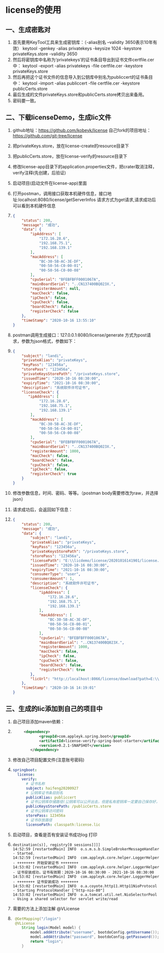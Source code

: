 # license的使用

## 一、生成密匙对

1. 首先要用KeyTool工具来生成密钥库：（-alias别名 –validity 3650表示10年有效） keytool -genkey -alias privatekeys -keysize 1024 -keystore privateKeys.store -validity 3650
2. 然后将密钥库中名称为‘privatekeys’的证书条目导出到证书文件certfile.cer中： keytool -export -alias privatekeys -file certfile.cer -keystore privateKeys.store
3. 然后再把这个证书文件的信息导入到公钥库中别名为publiccert的证书条目中： keytool -import -alias publiccert -file certfile.cer -keystore publicCerts.store
4. 最后生成的文件privateKeys.store和publicCerts.store拷贝出来备用。
5. 密码要一致。

## 二、下载licenseDemo，生成lic文件

1. github地址：https://github.com/kobeyk/license  自己fork的项目地址：https://github.com/git-tree/license

2. 把privateKeys.store，放在license-create的resource目录下

3. 把publicCerts.store，放在license-verify的resource目录下

4. 修改license-app目录下的application.properties文件，把crater取消注释，verify注释(先创建，后验证)

5. 启动项目(启动文件在license-app)里面

6. 打开postman，调用接口获取本机硬件信息，接口地址:localhost:8080/license/getServerInfos 请求方式为get请求,请求成功后可以看到本机硬件信息

7. ```json
   {
       "status": 200,
       "message": "成功",
       "data": {
           "ipAddress": [
               "172.16.28.6",
               "192.168.75.1",
               "192.168.139.1"
           ],
           "macAddress": [
               "BC-30-5B-AC-3E-DF",
               "00-50-56-C0-00-01",
               "00-50-56-C0-00-08"
           ],
           "cpuSerial": "BFEBFBFF0001067A",
           "mainBoardSerial": "..CN137400BQ023X.",
           "registerAmount": null,
           "macCheck": false,
           "ipCheck": false,
           "cpuCheck": false,
           "boardCheck": false,
           "registerCheck": false
       },
       "timeStamp": "2020-10-16 13:55:10"
   }
   ```

8. postman调用生成接口：127.0.0.1:8080/license/generate  方式为post请求，参数为json格式，参数如下：

9. ```json
   {
       "subject": "landi",
       "privateAlias": "privateKeys",
       "keyPass": "123456a",
       "storePass": "123456a",
       "privateKeysStorePath": "/privateKeys.store",
       "issuedTime": "2020-10-16 08:30:00",
       "expiryTime": "2021-10-16 08:30:00",
       "description": "系统软件许可证书",
       "licenseCheck": {
          "ipAddress": [
               "172.16.28.6",
               "192.168.75.1",
               "192.168.139.1"
           ],
           "macAddress": [
               "BC-30-5B-AC-3E-DF",
               "00-50-56-C0-00-01",
               "00-50-56-C0-00-08"
           ],
           "cpuSerial": "BFEBFBFF0001067A",
           "mainBoardSerial": "..CN137400BQ023X.",
           "registerAmount": 1000,
           "macCheck": false,
           "boardCheck": false,
           "cpuCheck": false,
           "ipCheck": false,
           "registerCheck": true
       }
   }
   ```

10. 修改参数信息，时间、密码、等等。（postman body需要修改为raw，并选择json）

11. 请求成功后，会返回如下信息：

12. ```json
    {
        "status": 200,
        "message": "成功",
        "data": {
            "subject": "landi",
            "privateAlias": "privateKeys",
            "keyPass": "123456a",
            "privateKeysStorePath": "/privateKeys.store",
            "storePass": "123456a",
            "licensePath": "E:\\licdemo/license/20201016141901/license.lic",
            "issuedTime": "2020-10-16 08:30:00",
            "expiryTime": "2021-10-16 08:30:00",
            "consumerType": "user",
            "consumerAmount": 1,
            "description": "系统软件许可证书",
            "licenseCheck": {
                "ipAddress": [
                    "172.16.28.6",
                    "192.168.75.1",
                    "192.168.139.1"
                ],
                "macAddress": [
                    "BC-30-5B-AC-3E-DF",
                    "00-50-56-C0-00-01",
                    "00-50-56-C0-00-08"
                ],
                "cpuSerial": "BFEBFBFF0001067A",
                "mainBoardSerial": "..CN137400BQ023X.",
                "registerAmount": 1000,
                "macCheck": false,
                "ipCheck": false,
                "cpuCheck": false,
                "boardCheck": false,
                "registerCheck": true
            },
            "licUrl": "http://localhost:8066/license/download?path=E:\\licdemo/license/20201016141901/license.lic"
        },
        "timeStamp": "2020-10-16 14:19:01"
    }
    ```

## 三、生成的lic添加到自己的项目中

1. 自己项目添加maven依赖：

2. ```xml
   		<dependency>
               <groupId>com.appleyk.spring.boot</groupId>
               <artifactId>license-verify-spring-boot-starter</artifactId>
               <version>0.2.1-SNAPSHOT</version>
           </dependency>
   ```

3. 修改自己项目配置文件(注意账号密码)

4. ```yaml
   springboot:
     license:
       verify:
         # 证书名称
         subject: haifeng20200927
         # 公钥库证书条目别名
         publicAlias: publiccert
         # 证书公钥库存储路径(公钥库可以公开出去，但是私有密钥库一定要自己保存好，即私有密钥库要保存在creator模块中)
         publicKeysStorePath: /publicCerts.store
         # 证书公钥库访问密码
         storePass: 123456a
         # 证书存放路径
         licensePath: classpath:license.lic
   ```

5. 启动项目，查看是否有安装证书成功log 打印

6. ```
   destination(s)], registry[0 sessions]]]]
   14:52:59 [restartedMain] INFO  o.s.m.s.b.SimpleBrokerMessageHandler - Started.
   14:52:59 [restartedMain] INFO  com.appleyk.core.helper.LoggerHelper - ++++++++ 开始安装证书 ++++++++
   14:53:02 [restartedMain] INFO  com.appleyk.core.helper.LoggerHelper - 证书安装成功，证书有效期：2020-10-16 08:30:00 - 2021-10-16 08:30:00
   14:53:02 [restartedMain] INFO  com.appleyk.core.helper.LoggerHelper - ++++++++ 证书安装成功 ++++++++
   14:53:02 [restartedMain] INFO  o.a.coyote.http11.Http11NioProtocol - Starting ProtocolHandler ["http-nio-80"]
   14:53:02 [restartedMain] INFO  o.a.tomcat.util.net.NioSelectorPool - Using a shared selector for servlet write/read
   ```

7. 需要的方法上添加注解 @VLicense

8. ```java
    @GetMapping("/login")
    @VLicense
       String login(Model model) {
           model.addAttribute("username", bootdoConfig.getUsername());
           model.addAttribute("password", bootdoConfig.getPassword());
           return "login";
       }
   ```

